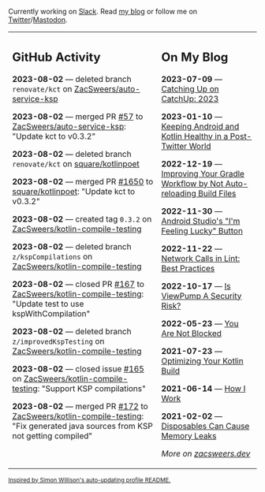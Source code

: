 Currently working on [Slack](https://slack.com/). Read [my blog](https://zacsweers.dev/) or follow me on [Twitter](https://twitter.com/ZacSweers)/[Mastodon](https://hachyderm.io/@ZacSweers).

<table><tr><td valign="top" width="60%">

## GitHub Activity
<!-- githubActivity starts -->
**2023-08-02** — deleted branch `renovate/kct` on [ZacSweers/auto-service-ksp](https://github.com/ZacSweers/auto-service-ksp)

**2023-08-02** — merged PR [#57](https://github.com/ZacSweers/auto-service-ksp/pull/57) to [ZacSweers/auto-service-ksp](https://github.com/ZacSweers/auto-service-ksp): "Update kct to v0.3.2"

**2023-08-02** — deleted branch `renovate/kct` on [square/kotlinpoet](https://github.com/square/kotlinpoet)

**2023-08-02** — merged PR [#1650](https://github.com/square/kotlinpoet/pull/1650) to [square/kotlinpoet](https://github.com/square/kotlinpoet): "Update kct to v0.3.2"

**2023-08-02** — created tag `0.3.2` on [ZacSweers/kotlin-compile-testing](https://github.com/ZacSweers/kotlin-compile-testing)

**2023-08-02** — deleted branch `z/kspCompilations` on [ZacSweers/kotlin-compile-testing](https://github.com/ZacSweers/kotlin-compile-testing)

**2023-08-02** — closed PR [#167](https://github.com/ZacSweers/kotlin-compile-testing/pull/167) to [ZacSweers/kotlin-compile-testing](https://github.com/ZacSweers/kotlin-compile-testing): "Update test to use kspWithCompilation"

**2023-08-02** — deleted branch `z/improvedKspTesting` on [ZacSweers/kotlin-compile-testing](https://github.com/ZacSweers/kotlin-compile-testing)

**2023-08-02** — closed issue [#165](https://github.com/ZacSweers/kotlin-compile-testing/issues/165) on [ZacSweers/kotlin-compile-testing](https://github.com/ZacSweers/kotlin-compile-testing): "Support KSP compilations"

**2023-08-02** — merged PR [#172](https://github.com/ZacSweers/kotlin-compile-testing/pull/172) to [ZacSweers/kotlin-compile-testing](https://github.com/ZacSweers/kotlin-compile-testing): "Fix generated java sources from KSP not getting compiled"
<!-- githubActivity ends -->
</td><td valign="top" width="40%">

## On My Blog
<!-- blog starts -->
**2023-07-09** — [Catching Up on CatchUp: 2023](https://www.zacsweers.dev/catching-up-on-catchup-2023/)

**2023-01-10** — [Keeping Android and Kotlin Healthy in a Post-Twitter World](https://www.zacsweers.dev/keeping-android-healthy/)

**2022-12-19** — [Improving Your Gradle Workflow by Not Auto-reloading Build Files](https://www.zacsweers.dev/improving-your-workflow-by-not-auto-reloading-build-files/)

**2022-11-30** — [Android Studio's "I'm Feeling Lucky" Button](https://www.zacsweers.dev/android-studios-im-feeling-lucky-button/)

**2022-11-22** — [Network Calls in Lint: Best Practices](https://www.zacsweers.dev/network-calls-in-lint-best-practices/)

**2022-10-17** — [Is ViewPump A Security Risk?](https://www.zacsweers.dev/is-viewpump-a-security-risk/)

**2022-05-23** — [You Are Not Blocked](https://www.zacsweers.dev/you-are-not-blocked/)

**2021-07-23** — [Optimizing Your Kotlin Build](https://www.zacsweers.dev/optimizing-your-kotlin-build/)

**2021-06-14** — [How I Work](https://www.zacsweers.dev/how-i-work/)

**2021-02-02** — [Disposables Can Cause Memory Leaks](https://www.zacsweers.dev/disposables-can-cause-memory-leaks/)
<!-- blog ends -->
_More on [zacsweers.dev](https://zacsweers.dev/)_
</td></tr></table>

<sub><a href="https://simonwillison.net/2020/Jul/10/self-updating-profile-readme/">Inspired by Simon Willison's auto-updating profile README.</a></sub>